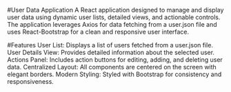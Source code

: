 #User Data Application
A React application designed to manage and display user data using dynamic user lists, detailed views, and actionable controls. The application leverages Axios for data fetching from a user.json file and uses React-Bootstrap for a clean and responsive user interface.

#Features
User List: Displays a list of users fetched from a user.json file.
User Details View: Provides detailed information about the selected user.
Actions Panel: Includes action buttons for editing, adding, and deleting user data.
Centralized Layout: All components are centered on the screen with elegant borders.
Modern Styling: Styled with Bootstrap for consistency and responsiveness.
